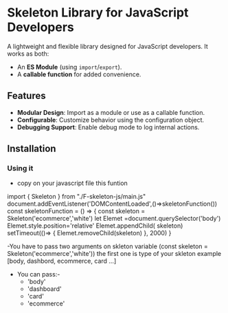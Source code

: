 # Skeleton Library for JavaScript Developers

A lightweight and flexible library designed for JavaScript developers. It works as both:
- An **ES Module** (using `import`/`export`).
- A **callable function** for added convenience.

## Features

- **Modular Design**: Import as a module or use as a callable function.
- **Configurable**: Customize behavior using the configuration object.
- **Debugging Support**: Enable debug mode to log internal actions.


## Installation

### Using it
- copy on your javascript file this funtion 
  

import { Skeleton } from "./F-skeleton-js/main.js"
document.addEventListener('DOMContentLoaded',()=>skeletonFunction())
const skeletonFunction = () => {
    const skeleton = Skeleton('ecommerce','white')
    let Elemet =document.querySelector('body')
    Elemet.style.position='relative'
    Elemet.appendChild( skeleton)
    setTimeout(()=> {
        Elemet.removeChild(skeleton)
    }, 2000)
} 



-You have to pass two arguments on skleton variable (const skeleton = Skeleton('ecommerce','white'))  the first one is type of your skleton example [body, dashbord, ecommerce, card ...]
- You can pass:-
  - 'body'
  - 'dashboard'
  - 'card'
  - 'ecommerce'
 
